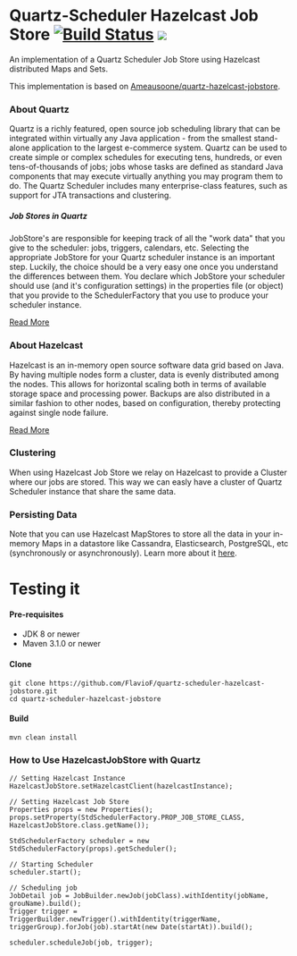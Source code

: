 Quartz-Scheduler Hazelcast Job Store [![Build Status](https://travis-ci.org/FlavioF/quartz-scheduler-hazelcast-jobstore.svg?branch=master)](https://travis-ci.org/FlavioF/quartz-scheduler-hazelcast-jobstore) [![](https://raw.githubusercontent.com/novoda/novoda/master/assets/btn_apache_lisence.png)](LICENSE.txt)
====================================
An implementation of a Quartz Scheduler Job Store using Hazelcast distributed Maps and Sets.

This implementation is based on [Ameausoone/quartz-hazelcast-jobstore](https://github.com/Ameausoone/quartz-hazelcast-jobstore).

### About Quartz
Quartz is a richly featured, open source job scheduling library that can be integrated within virtually any Java application - from the smallest stand-alone application to the largest e-commerce system. Quartz can be used to create simple or complex schedules for executing tens, hundreds, or even tens-of-thousands of jobs; jobs whose tasks are defined as standard Java components that may execute virtually anything you may program them to do. The Quartz Scheduler includes many enterprise-class features, such as support for JTA transactions and clustering.

##### Job Stores in Quartz
JobStore's are responsible for keeping track of all the "work data" that you give to the scheduler: jobs, triggers, calendars, etc. Selecting the appropriate JobStore for your Quartz scheduler instance is an important step. Luckily, the choice should be a very easy one once you understand the differences between them. You declare which JobStore your scheduler should use (and it's configuration settings) in the properties file (or object) that you provide to the SchedulerFactory that you use to produce your scheduler instance.

[Read More](http://quartz-scheduler.org/documentation/quartz-2.x/tutorials/tutorial-lesson-09)

### About Hazelcast
Hazelcast is an in-memory open source software data grid based on Java. By having multiple nodes form a cluster, data is evenly distributed among the nodes. This allows for horizontal scaling both in terms of available storage space and processing power. Backups are also distributed in a similar fashion to other nodes, based on configuration, thereby protecting against single node failure.

[Read More](http://hazelcast.org/)

### Clustering
When using Hazelcast Job Store we relay on Hazelcast to provide a Cluster where our jobs are stored. This way we can easly have a cluster of Quartz Scheduler instance that share the same data.

### Persisting Data
Note that you can use Hazelcast MapStores to store all the data in your in-memory Maps in a datastore like Cassandra, Elasticsearch, PostgreSQL, etc (synchronously or asynchronously). Learn more about it [here](http://docs.hazelcast.org/docs/3.4/manual/html/map-persistence.html).

# Testing it
#### Pre-requisites

* JDK 8 or newer
* Maven 3.1.0 or newer

#### Clone
```
git clone https://github.com/FlavioF/quartz-scheduler-hazelcast-jobstore.git
cd quartz-scheduler-hazelcast-jobstore
```
#### Build
```
mvn clean install
```

### How to Use HazelcastJobStore with Quartz
```
// Setting Hazelcast Instance
HazelcastJobStore.setHazelcastClient(hazelcastInstance);

// Setting Hazelcast Job Store
Properties props = new Properties();
props.setProperty(StdSchedulerFactory.PROP_JOB_STORE_CLASS, HazelcastJobStore.class.getName());

StdSchedulerFactory scheduler = new StdSchedulerFactory(props).getScheduler();

// Starting Scheduler
scheduler.start();

// Scheduling job
JobDetail job = JobBuilder.newJob(jobClass).withIdentity(jobName, grouName).build();
Trigger trigger = TriggerBuilder.newTrigger().withIdentity(triggerName, triggerGroup).forJob(job).startAt(new Date(startAt)).build();

scheduler.scheduleJob(job, trigger);

```
